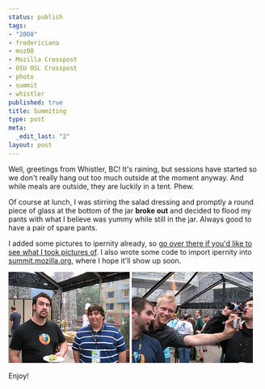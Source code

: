 ```yaml
--- 
status: publish
tags: 
- "2008"
- fredericiana
- moz08
- Mozilla Crosspost
- OSU OSL Crosspost
- photo
- summit
- whistler
published: true
title: Summiting
type: post
meta: 
  _edit_last: "2"
layout: post
---
```

Well, greetings from Whistler, BC! It's raining, but sessions have started so we don't really hang out too much outside at the moment anyway. And while meals are outside, they are luckily in a tent. Phew.

Of course at lunch, I was stirring the salad dressing and promptly a round piece of glass at the bottom of the jar <strong>broke out</strong> and decided to flood my pants with what I believe was yummy while still in the jar. Always good to have a pair of spare pants.

I added some pictures to ipernity already, so <a href="http://www.ipernity.com/doc/14835/album/76805">go over there if you'd like to see what I took pictures of</a>. I also wrote some code to import ipernity into <a href="http://summit.mozilla.org">summit.mozilla.org</a>, where I hope it'll show up soon.

<a href="http://www.ipernity.com/doc/14835/album/76805"><img src="/media/wp/2008/07/moz08-1.jpg" alt="" title="Mozilla Summit 2008" width="240" height="180" class="alignnone size-full wp-image-1385" /></a> <a href="http://www.ipernity.com/doc/14835/album/76805"><img src="/media/wp/2008/07/moz08-2.jpg" alt="" title="Mozilla Summit 2008" width="240" height="180" class="alignnone size-full wp-image-1387" /></a>

Enjoy!
